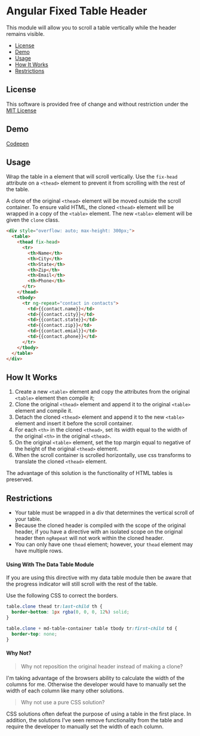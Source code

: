 # Angular Fixed Table Header

This module will allow you to scroll a table vertically while the header remains visible.

* [License](#license)
* [Demo](#demo)
* [Usage](#usage)
* [How It Works](#how-it-works)
* [Restrictions](#restrictions)

## License

This software is provided free of change and without restriction under the [MIT License](LICENSE.md)

## Demo

[Codepen](http://codepen.io/anon/pen/eJgWGa?editors=101)

<!--
## Installation

#### Using Bower

This package is installable through the Bower package manager.

```
bower install angular-material-data-table --save
```

In your `index.html` file, include the data table module and style sheet.

```html
<!-- style sheet -!->
<link href="bower_components/angular-material-data-table/dist/md-data-table.min.css" rel="stylesheet" type="text/css"/>
<!-- module -!->
<script type="text/javascript" src="bower_components/angular-material-data-table/dist/md-data-table.min.js"></script>
```

Include the `md.data.table` module as a dependency in your application.

```javascript
angular.module('myApp', ['ngMaterial', 'md.data.table']);
```

#### Using npm and Browserify (or JSPM)

In addition, this package may be installed using npm.

```
npm install angular-material-data-table --save
```

You may use Browserify to inject this module into your application.

```javascript
angular.module('myApp', [require('angular-material-data-table')]);
```
-->

## Usage

Wrap the table in a element that will scroll vertically. Use the `fix-head` attribute on a `<thead>` element to prevent it from scrolling with the rest of the table.

A clone of the original `<thead>` element will be moved outside the scroll container. To ensure valid HTML, the cloned `<thead>` element will be wrapped in a copy of the `<table>` element. The new `<table>` element will be given the `clone` class.

```html
<div style="overflow: auto; max-height: 300px;">
  <table>
    <thead fix-head>
      <tr>
        <th>Name</th>
        <th>City</th>
        <th>State</th>
        <th>Zip</th>
        <th>Email</th>
        <th>Phone</th>
      </tr>
    </thead>
    <tbody>
      <tr ng-repeat="contact in contacts">
        <td>{{contact.name}}</td>
        <td>{{contact.city}}</td>
        <td>{{contact.state}}</td>
        <td>{{contact.zip}}</td>
        <td>{{contact.emial}}</td>
        <td>{{contact.phone}}</td>
      </tr>
    </tbody>
  </table>
</div>
```

## How It Works

1. Create a new `<table>` element and copy the attributes from the original `<table>` element then compile it;
2. Clone the original `<thead>` element and append it to the original `<table>` element and compile it.
3. Detach the cloned `<thead>` element and append it to the new `<table>` element and insert it before the scroll container.
4. For each `<th>` in the cloned `<thead>`, set its width equal to the width of the original `<th>` in the original `<thead>`.
5. On the original `<table>` element, set the top margin equal to negative of the height of the original `<thead>` element.
6. When the scroll container is scrolled horizontally, use css transforms to translate the cloned `<thead>` element.

The advantage of this solution is the functionality of HTML tables is preserved.

## Restrictions
 
* Your table must be wrapped in a div that determines the vertical scroll of your table.
* Because the cloned header is compiled with the scope of the original header, if you have a directive with an isolated scope on the original header then `ngRepeat` will not work within the cloned header.
* You can only have one `thead` element; however, your `thead` element may have multiple rows.

#### Using With The Data Table Module

If you are using this directive with my data table module then be aware that the progress indicator will still scroll with the rest of the table.

Use the following CSS to correct the borders.

```css
table.clone thead tr:last-child th {
  border-bottom: 1px rgba(0, 0, 0, 12%) solid;
}

table.clone + md-table-container table tbody tr:first-child td {
  border-top: none;
}
```

#### Why Not?

> Why not reposition the original header instead of making a clone?

I'm taking advantage of the browsers ability to calculate the width of the columns for me. Otherwise the developer would have to manually set the width of each column like many other solutions.

> Why not use a pure CSS solution?

CSS solutions often defeat the purpose of using a table in the first place. In addition, the solutions I've seen remove functionality from the table and require the developer to manually set the width of each column.
